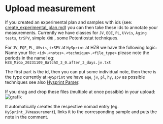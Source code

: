 # Upload measurement

If you created an experimental plan and samples with ids (see: [create_experimental_plan.md](create_experimental_plan.md)) you can then take these ids to annotate your measurements.
Currently we have classes for `JV`, `EQE`, `PL`, `UVvis`, `Aging tests`, `trSPV`, simple `XRD` , some Potentiostat techniques.

For `JV`, `EQE`, `PL`, `UVvis`, `trSPV` at `HySprint` at HZB we have the following logic:
Name your file:
`<id>.<notes>.<technique>.<file_type>` please note the periods in the name!
eg:
`HZB_MiGo_20231109_BatchX_3_0.after_3_days.jv.txt`

The first part is the id, then you can put some individual note, then there is the type currently at `HySprint` we have `eqe`, `jv`, `pl`, `hy`, `spv` 
as possible techniques see also [Hysprint Parser](https://github.com/RoteKekse/nomad-hysprint-parser).

If you drag and drop these files (multiple at once possible) in your upload:   
![grafik](https://github.com/RoteKekse/nomad-baseclasses/assets/36420750/495fdb2e-4dad-42f0-853c-fef3a6a4cd03)

It automatically creates the respective nomad entry (eg. `HySprint_JVmeasurement`), links it to the corresponding sample and puts the note in the comment.
